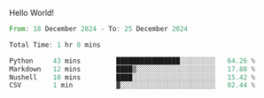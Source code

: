 Hello World!

<!--START_SECTION:waka-->

```rust
From: 18 December 2024 - To: 25 December 2024

Total Time: 1 hr 8 mins

Python     43 mins         ████████████████░░░░░░░░░   64.26 %
Markdown   12 mins         ████▒░░░░░░░░░░░░░░░░░░░░   17.88 %
Nushell    10 mins         ████░░░░░░░░░░░░░░░░░░░░░   15.42 %
CSV        1 min           ▓░░░░░░░░░░░░░░░░░░░░░░░░   02.44 %
```

<!--END_SECTION:waka-->

